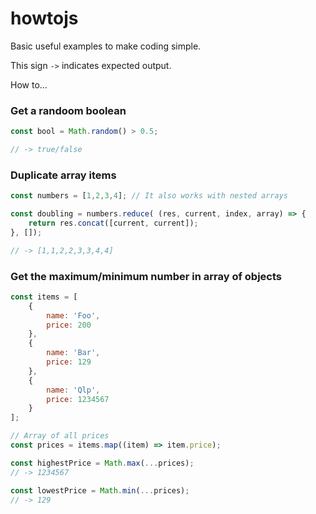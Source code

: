 # howtojs

Basic useful examples to make coding simple.

This sign `->` indicates expected output.

How to...

### Get a randoom boolean

```javascript
const bool = Math.random() > 0.5;

// -> true/false
```

### Duplicate array items

```javascript
const numbers = [1,2,3,4]; // It also works with nested arrays

const doubling = numbers.reduce( (res, current, index, array) => {
    return res.concat([current, current]);
}, []);

// -> [1,1,2,2,3,3,4,4] 

```


### Get the maximum/minimum number in array of objects

```javascript
const items = [
    {
        name: 'Foo',
        price: 200
    },
    {
        name: 'Bar',
        price: 129
    },
    {
        name: 'Qlp',
        price: 1234567
    }
];

// Array of all prices
const prices = items.map((item) => item.price);

const highestPrice = Math.max(...prices);
// -> 1234567

const lowestPrice = Math.min(...prices);
// -> 129
```
